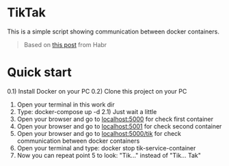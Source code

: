 # TikTak
This is a simple script showing communication between docker containers.
>Based on [this post](https://habr.com/ru/post/554190/) from Habr 

# Quick start
0.1) Install Docker on your PC
0.2) Clone this project on your PC

1) Open your terminal in this work dir
2) Type: docker-compose up -d
2.1) Just wait a little
3) Open your browser and go to [localhost:5000](http://localhost:5000/) for check first container
4) Open your browser and go to [localhost:5001](http://localhost:5001/) for check second container
5) Open your browser and go to [localhost:5000/tik](http://localhost:5000/tik) for check communication between docker containers
6) Open your terminal and type: docker stop tik-service-container
7) Now you can repeat point 5 to look: "Tik..." instead of "Tik... Tak"